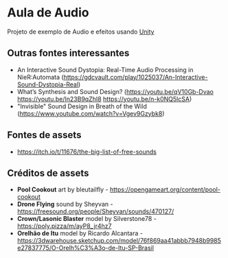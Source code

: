 # Aula de Audio
Projeto de exemplo de Audio e efeitos usando [Unity](https://unity.com/)


## Outras fontes interessantes
- An Interactive Sound Dystopia: Real-Time Audio Processing in NieR:Automata (https://gdcvault.com/play/1025037/An-Interactive-Sound-Dystopia-Real)
- What’s Synthesis and Sound Design? (https://youtu.be/qV10Gb-Dvao https://youtu.be/In23B9qZhI8 https://youtu.be/n-k0NQ5lcSA)
- "Invisible" Sound Design in Breath of the Wild (https://www.youtube.com/watch?v=Vgev9Gzybk8)


## Fontes de assets
- https://itch.io/t/11676/the-big-list-of-free-sounds


## Créditos de assets
- **Pool Cookout** art by bleutailfly - https://opengameart.org/content/pool-cookout
- **Drone Flying** sound by Sheyvan - https://freesound.org/people/Sheyvan/sounds/470127/
- **Crown/Lasonic Blaster** model by Silverstone78 - https://poly.pizza/m/ayP8_jr4hz7
- **Orelhão de Itu** model by Ricardo Alcantara - https://3dwarehouse.sketchup.com/model/76f869aa41abbb7948b9985e27837775/O-Orelh%C3%A3o-de-Itu-SP-Brasil
